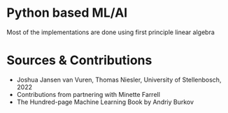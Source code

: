 # Python based ML/AI
Most of the implementations are done using first principle linear algebra

# Sources & Contributions
-  Joshua Jansen van Vuren, Thomas Niesler, University of Stellenbosch, 2022  
-  Contributions from partnering with Minette Farrell    
-  The Hundred-page Machine Learning Book by Andriy Burkov

